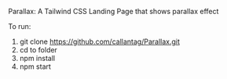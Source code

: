 Parallax: A Tailwind CSS Landing Page that shows parallax effect

To run:

1. git clone https://github.com/callantag/Parallax.git
2. cd to folder
3. npm install
4. npm start
